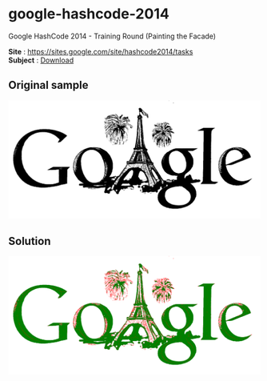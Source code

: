 # google-hashcode-2014
Google HashCode 2014 - Training  Round (Painting the Facade)

**Site** : https://sites.google.com/site/hashcode2014/tasks  
**Subject** : [Download](https://github.com/julien-amar/google-hashcode-2014/blob/master/Subject/Task%20Statement%20-%20Trial%20Round%20EN.pdf?raw=true)  

## Original sample

![Doodle Sample](https://raw.githubusercontent.com/julien-amar/google-hashcode-2014/master/GoogleHashCode/Screenshots/Doodle.bmp)

## Solution

![Doodle Solution](https://raw.githubusercontent.com/julien-amar/google-hashcode-2014/master/GoogleHashCode/Screenshots/Final.bmp)
